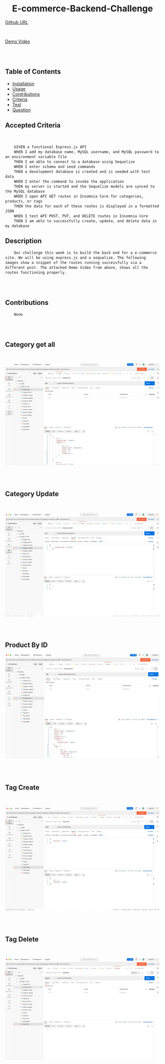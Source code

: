 
<div align="center">

# E-commerce-Backend-Challenge



</div>

[Github URL](https://github.com/aescobar73/E-commerce-Backend-Challenge)

<br>

[Demo Video](https://drive.google.com/file/d/1CXuD2yzuQuN1w60ZDLoy-Kh3OHYZWhYK/view)


<br>


<br>

## Table of Contents 

- [Installation](#installation)
- [Usage](#usage)
- [Contributions](#contributions)
- [Criteria](#Accepted-Criteria)
- [Test](#tests)
- [Question](#questions)



## Accepted Criteria
<br>

        GIVEN a functional Express.js API
        WHEN I add my database name, MySQL username, and MySQL password to an environment variable file
        THEN I am able to connect to a database using Sequelize
        WHEN I enter schema and seed commands
        THEN a development database is created and is seeded with test data
        WHEN I enter the command to invoke the application
        THEN my server is started and the Sequelize models are synced to the MySQL database
        WHEN I open API GET routes in Insomnia Core for categories, products, or tags
        THEN the data for each of these routes is displayed in a formatted JSON
        WHEN I test API POST, PUT, and DELETE routes in Insomnia Core
        THEN I am able to successfully create, update, and delete data in my database
    


## Description

        Our challenge this week is to build the back end for a e-commerce site. We will be using express.js and a sequalize. The following images show a snippet of the routes running successfully via a different post. The attached Demo Video from above, shows all the routes functioning properly.
        

<br>
<br>

## Contributions

        None

<br>

<br>

## Category get all

<br>

![Category](./assets/category-getall.jpg)

<br>

<br>

## Category Update

<br>

![Category](./assets/category-update.jpg)

<br>

<br>

## Product By ID

![Product](./assets/product-byid.jpg)

<br>

<br>

## Tag Create

<br>

![Tag](./assets/tag-create.jpg)

<br>

<br>

## Tag Delete 

<br>

![Tag](./assets/tag-delete.jpg)